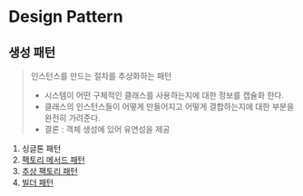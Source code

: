 # Design Pattern

## 생성 패턴

> 인스턴스를 만드는 절차를 추상화하는 패턴
> - 시스템이 어떤 구체적인 클래스를 사용하는지에 대한 정보를 캡슐화 한다.
> - 클래스의 인스턴스들이 어떻게 만들어지고 어떻게 결합하는지에 대한 부분을 완전히 가려준다.
> - 결론 : 객체 생성에 있어 유연성을 제공

1. 싱글톤 패턴
2. [팩토리 메서드 패턴](팩토리메서드패턴/팩토리-메서드-패턴.md)
3. [추상 팩토리 패턴](추상팩토리패턴/추상-팩토리-패턴.md)
4. [빌더 패턴](빌더패턴.md)